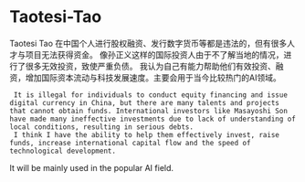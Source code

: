 # Taotesi-Tao
Taotesi Tao
    在中国个人进行股权融资、发行数字货币等都是违法的，但有很多人才与项目无法获得资金。 像孙正义这样的国际投资人由于不了解当地的情况，进行了很多无效投资，致使严重负债。
我认为自己有能力帮助他们有效投资、融资，增加国际资本流动与科技发展速度。主要会用于当今比较热门的AI领域。
     
     It is illegal for individuals to conduct equity financing and issue digital currency in China, but there are many talents and projects that cannot obtain funds. International investors like Masayoshi Son have made many ineffective investments due to lack of understanding of local conditions, resulting in serious debts.
     I think I have the ability to help them effectively invest, raise funds, increase international capital flow and the speed of technological development.
It will be mainly used in the popular AI field.

